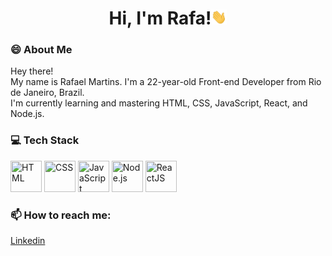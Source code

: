 <h1 align="center">Hi, I'm Rafa!<img src="https://raw.githubusercontent.com/ABSphreak/ABSphreak/master/gifs/Hi.gif" alt="Hand waving emoji" width="25px"></h1>

<h3>😄 About Me</h3>
<p>
    Hey there! <br>
    My name is Rafael Martins. I'm a 22-year-old Front-end Developer from Rio de Janeiro, Brazil. <br>
    I'm currently learning and mastering HTML, CSS, JavaScript, React, and Node.js.
</p>

<h3>💻 Tech Stack</h3>
<p>
    <img src="https://media.giphy.com/media/XAxylRMCdpbEWUAvr8/giphy.gif" title="HTML" width="50" height="50"> 
    <img src="https://media.giphy.com/media/fsEaZldNC8A1PJ3mwp/giphy.gif" title="CSS" width="50" height="50">
    <img src="https://media.giphy.com/media/ln7z2eWriiQAllfVcn/giphy.gif" title="JavaScript" width="50" height="50">
    <img src="https://media.giphy.com/media/kdFc8fubgS31b8DsVu/giphy.gif" title="Node.js" width="50" height="50">
    <img src="https://media.giphy.com/media/eNAsjO55tPbgaor7ma/giphy.gif" title="ReactJS" width="50" height="50">
</p>

<h3>📫 How to reach me:</h3> 
<p>
    <a href="https://www.linkedin.com/in/rafael-martins-4221ab1b0/">Linkedin</a> <br>
</p>
